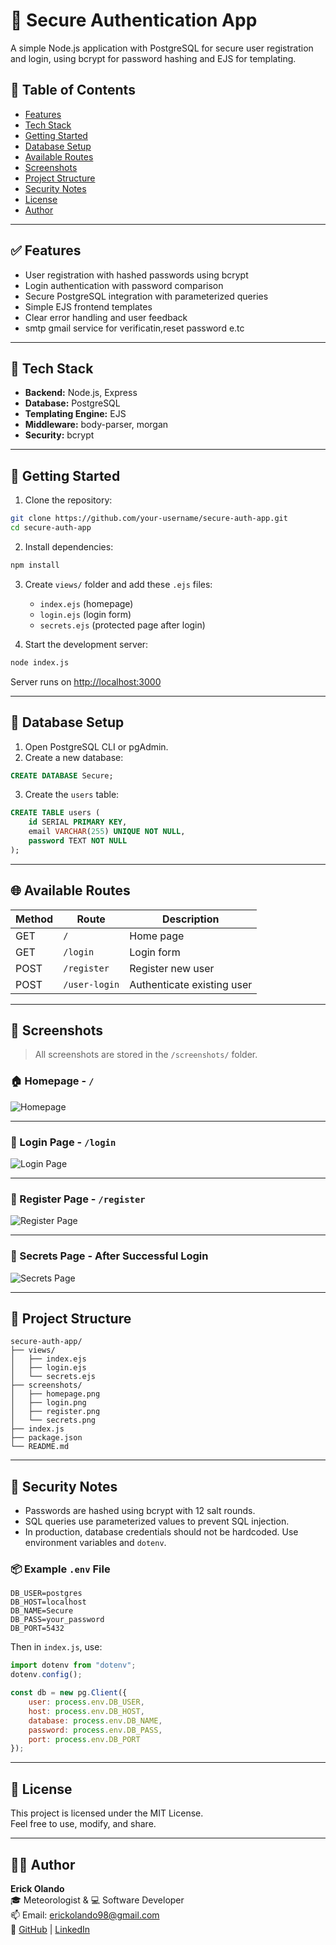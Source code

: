 # 🔐 Secure Authentication App

A simple Node.js application with PostgreSQL for secure user registration and login, using bcrypt for password hashing and EJS for templating.

## 📌 Table of Contents

- [Features](#-features)
- [Tech Stack](#-tech-stack)
- [Getting Started](#-getting-started)
- [Database Setup](#-database-setup)
- [Available Routes](#-available-routes)
- [Screenshots](#-screenshots)
- [Project Structure](#-project-structure)
- [Security Notes](#-security-notes)
- [License](#-license)
- [Author](#-author)

---

## ✅ Features

- User registration with hashed passwords using bcrypt
- Login authentication with password comparison
- Secure PostgreSQL integration with parameterized queries
- Simple EJS frontend templates
- Clear error handling and user feedback
- smtp gmail service for verificatin,reset password e.tc

---

## 🧰 Tech Stack

- **Backend:** Node.js, Express
- **Database:** PostgreSQL
- **Templating Engine:** EJS
- **Middleware:** body-parser, morgan
- **Security:** bcrypt

---

## 🚀 Getting Started

1. Clone the repository:

```bash
git clone https://github.com/your-username/secure-auth-app.git
cd secure-auth-app
```

2. Install dependencies:

```bash
npm install
```

3. Create `views/` folder and add these `.ejs` files:
   - `index.ejs` (homepage)
   - `login.ejs` (login form)
   - `secrets.ejs` (protected page after login)

4. Start the development server:

```bash
node index.js
```

Server runs on [http://localhost:3000](http://localhost:3000)

---

## 🧱 Database Setup

1. Open PostgreSQL CLI or pgAdmin.
2. Create a new database:

```sql
CREATE DATABASE Secure;
```

3. Create the `users` table:

```sql
CREATE TABLE users (
    id SERIAL PRIMARY KEY,
    email VARCHAR(255) UNIQUE NOT NULL,
    password TEXT NOT NULL
);
```

---

## 🌐 Available Routes

| Method | Route         | Description                        |
|--------|---------------|------------------------------------|
| GET    | `/`           | Home page                          |
| GET    | `/login`      | Login form                         |
| POST   | `/register`   | Register new user                  |
| POST   | `/user-login` | Authenticate existing user         |

---

## 📸 Screenshots

> All screenshots are stored in the `/screenshots/` folder.

### 🏠 Homepage - `/`

![Homepage](./screenshot.PNG)

---

### 🔐 Login Page - `/login`

![Login Page](./screenshot2.PNG)

---

### 📝 Register Page - `/register`

![Register Page](./screenshot3.PNG)

---

### 🎉 Secrets Page - After Successful Login

![Secrets Page](./screenshot4.PNG)

---

## 📁 Project Structure

```
secure-auth-app/
├── views/
│   ├── index.ejs
│   ├── login.ejs
│   └── secrets.ejs
├── screenshots/
│   ├── homepage.png
│   ├── login.png
│   ├── register.png
│   └── secrets.png
├── index.js
├── package.json
└── README.md
```

---

## 🔐 Security Notes

- Passwords are hashed using bcrypt with 12 salt rounds.
- SQL queries use parameterized values to prevent SQL injection.
- In production, database credentials should not be hardcoded. Use environment variables and `dotenv`.

### 📦 Example `.env` File

```
DB_USER=postgres
DB_HOST=localhost
DB_NAME=Secure
DB_PASS=your_password
DB_PORT=5432
```

Then in `index.js`, use:

```js
import dotenv from "dotenv";
dotenv.config();

const db = new pg.Client({
    user: process.env.DB_USER,
    host: process.env.DB_HOST,
    database: process.env.DB_NAME,
    password: process.env.DB_PASS,
    port: process.env.DB_PORT
});
```

---

## 📜 License

This project is licensed under the MIT License.  
Feel free to use, modify, and share.

---

## 👨‍💻 Author

**Erick Olando**  
🎓 Meteorologist & 💻 Software Developer  
📫 Email: erickolando98@gmail.com  
🔗 [GitHub](https://github.com/eritech98) | [LinkedIn](https://www.linkedin.com/in/erick-olando-9a9148220)
